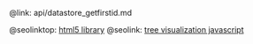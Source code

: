 @link: api/datastore_getfirstid.md

@seolinktop: [html5 library](https://webix.com)
@seolink: [tree visualization javascript](https://webix.com/widget/tree/)